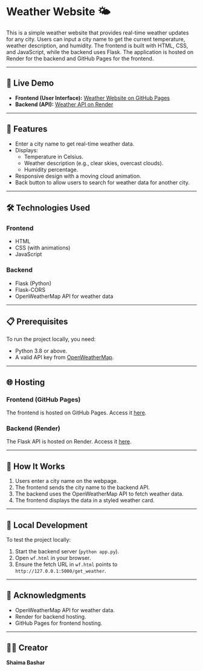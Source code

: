 # Weather Website 🌤️

This is a simple weather website that provides real-time weather updates for any city. Users can input a city name to get the current temperature, weather description, and humidity. The frontend is built with HTML, CSS, and JavaScript, while the backend uses Flask. The application is hosted on Render for the backend and GitHub Pages for the frontend.

---

## 🚀 Live Demo

- **Frontend (User Interface):** [Weather Website on GitHub Pages](https://yourusername.github.io/Weather-Website/)
- **Backend (API):** [Weather API on Render](https://your-render-backend-url.onrender.com)

---

## 🌟 Features

- Enter a city name to get real-time weather data.
- Displays:
  - Temperature in Celsius.
  - Weather description (e.g., clear skies, overcast clouds).
  - Humidity percentage.
- Responsive design with a moving cloud animation.
- Back button to allow users to search for weather data for another city.

---

## 🛠️ Technologies Used

### Frontend
- HTML
- CSS (with animations)
- JavaScript

### Backend
- Flask (Python)
- Flask-CORS
- OpenWeatherMap API for weather data

---

## 📋 Prerequisites

To run the project locally, you need:
- Python 3.8 or above.
- A valid API key from [OpenWeatherMap](https://openweathermap.org/).

---
## 🌐 Hosting

### Frontend (GitHub Pages)
The frontend is hosted on GitHub Pages. Access it [here](https://yourusername.github.io/Weather-Website/).

### Backend (Render)
The Flask API is hosted on Render. Access it [here](https://your-render-backend-url.onrender.com).

---

## 📖 How It Works

1. Users enter a city name on the webpage.
2. The frontend sends the city name to the backend API.
3. The backend uses the OpenWeatherMap API to fetch weather data.
4. The frontend displays the data in a styled weather card.

---

## 🔧 Local Development

To test the project locally:
1. Start the backend server (`python app.py`).
2. Open `wf.html` in your browser.
3. Ensure the fetch URL in `wf.html` points to `http://127.0.0.1:5000/get_weather`.

---

## 💬 Acknowledgments

- OpenWeatherMap API for weather data.
- Render for backend hosting.
- GitHub Pages for frontend hosting.

---

## 🧑‍💻 Creator

**Shaima Bashar**
